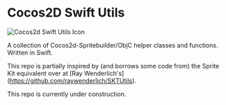 # Cocos2D Swift Utils #

![Cocos2d Swift Utils Icon](http://pontusarmini.com/content/images/2015/06/icon.png#img-originsize)

A collection of Cocos2d-Spritebuilder/ObjC helper classes and functions. Written in Swift.

This repo is partially inspired by (and borrows some code from) the Sprite Kit equivalent over at [Ray Wenderlich's] (https://github.com/raywenderlich/SKTUtils).

This repo is currently under construction.